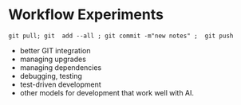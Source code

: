 # Workflow Experiments

```
git pull; git  add --all ; git commit -m"new notes" ;  git push
```

- better GIT integration
- managing upgrades
- managing dependencies
- debugging, testing
- test-driven development
- other models for development that work well with AI.


